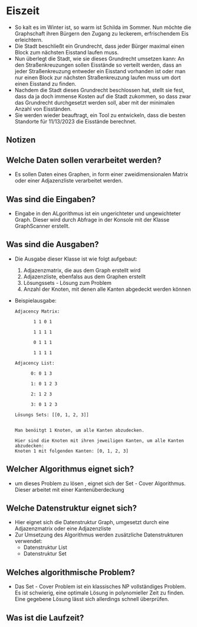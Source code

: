 # Eiszeit

- So kalt es im Winter ist, so warm ist Schilda im Sommer. Nun möchte die Graphschaft
  ihren Bürgern den Zugang zu leckerem, erfrischendem Eis erleichtern. 
- Die Stadt beschließt ein Grundrecht, dass jeder Bürger maximal einen Block zum
  nächsten Eisstand laufen muss. 
- Nun überlegt die Stadt, wie sie dieses Grundrecht umsetzen kann: An den
  Straßenkreuzungen sollen Eisstände so verteilt werden, dass an jeder
  Straßenkreuzung entweder ein Eisstand vorhanden ist oder man nur einen Block zur
  nächsten Straßenkreuzung laufen muss um dort einen Eisstand zu finden. 
- Nachdem die Stadt dieses Grundrecht beschlossen hat, stellt sie fest, dass da ja doch
  immense Kosten auf die Stadt zukommen, so dass zwar das Grundrecht durchgesetzt
  werden soll, aber mit der minimalen Anzahl von Eisständen. 
- Sie werden wieder beauftragt, ein Tool zu entwickeln, dass die besten Standorte für
  11/13/2023
  die Eisstände berechnet.


## Notizen

## Welche Daten sollen verarbeitet werden?
- Es sollen Daten eines Graphen, in form einer zweidimensionalen Matrix oder einer Adjazenzliste verarbeitet werden.

## Was sind die Eingaben?

- Eingabe in den ALgorithmus ist ein ungerichteter und ungewichteter Graph. Dieser wird durch Abfrage in der Konsole mit der Klasse GraphScanner erstellt.


## Was sind die Ausgaben?

- Die Ausgabe dieser Klasse ist wie folgt aufgebaut: 
  1. Adjazenzmatrix, die aus dem Graph erstellt wird 
  2. Adjazenzliste, ebenfalss aus dem Graphen erstellt 
  3. Lösungssets - Lösung zum Problem
  4. Anzahl der Knoten, mit denen alle Kanten abgedeckt werden können 


- Beispielausgabe:

      Adjacency Matrix:
  
             1 1 0 1
    
             1 1 1 1
  
             0 1 1 1
  
             1 1 1 1

      Adjacency List:
    
            0: 0 1 3
  
            1: 0 1 2 3
  
            2: 1 2 3

            3: 0 1 2 3

      Lösungs Sets: [[0, 1, 2, 3]]
  

      Man benöitgt 1 Knoten, um alle Kanten abzudecken.

      Hier sind die Knoten mit ihren jeweiligen Kanten, um alle Kanten abzudecken:
      Knoten 1 mit folgenden Kanten: [0, 1, 2, 3]

## Welcher Algorithmus eignet sich?

- um dieses Problem zu lösen , eignet sich der Set - Cover Algorithmus. Dieser arbeitet mit einer Kantenüberdeckung

## Welche Datenstruktur eignet sich?
- Hier eignet sich die Datenstruktur Graph, umgesetzt durch eine Adjazenzmatrix oder eine Adjazenzliste
- Zur Umsetzung des Algorithmus werden zusätzliche Datenstrukturen verwendet: 
  - Datenstruktur List 
  - Datenstruktur Set 
## Welches algorithmische Problem?
- Das Set - Cover Problem ist ein klassisches NP vollständiges Problem. Es ist schwierig, eine optimale Lösung in polynomieller Zeit zu finden. Eine gegebene Lösung lässt sich allerdings schnell überprüfen. 
## Was ist die Laufzeit?


